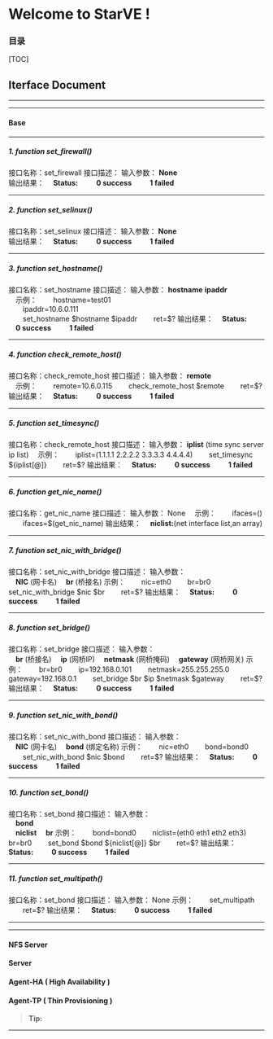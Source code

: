 Welcome to StarVE !
===================

### 目录



[TOC]



Iterface Document
-------------


----------


----------


#### <i class="icon-file"></i> Base
***
##### **1.  function set_firewall()**
接口名称：set_firewall
接口描述：
输入参数：	**None**			
输出结果：
&emsp;**Status:**
&emsp; &emsp;**0     success**
&emsp; &emsp;**1     failed**

***
##### **2. function set_selinux()**
接口名称：set_selinux
接口描述：
输入参数：	**None**			
输出结果：
&emsp;**Status:**
&emsp; &emsp;**0     success**
&emsp; &emsp;**1     failed**

***
##### **3. function set_hostname()**
接口名称：set_hostname
接口描述：
输入参数：	**hostname**	**ipaddr**		
&emsp;示例：
&emsp;&emsp;hostname=test01  
&emsp;&emsp;ipaddr=10.6.0.111   
&emsp;&emsp;set_hostname   \$hostname    \$ipaddr
&emsp;&emsp;ret=$?
输出结果：
&emsp;**Status:**
&emsp; &emsp;**0     success**
&emsp; &emsp;**1     failed**


***
##### **4. function check_remote_host()**
接口名称：check_remote_host
接口描述：
输入参数：	**remote**	
&emsp;示例：
&emsp;&emsp;remote=10.6.0.115
&emsp;&emsp;check_remote_host  \$remote
&emsp;&emsp;ret=$?
输出结果：
&emsp;**Status:**
&emsp; &emsp;**0     success**
&emsp; &emsp;**1     failed**

***
##### **5. function set_timesync()**
接口名称：check_remote_host
接口描述：
输入参数：	**iplist**	(time sync server ip list)
&emsp;示例：
&emsp;&emsp;iplist=(1.1.1.1  2.2.2.2  3.3.3.3  4.4.4.4)
&emsp;&emsp;set_timesync \${iplist[@]}
&emsp;&emsp;ret=$?
输出结果：
&emsp;**Status:**
&emsp; &emsp;**0     success**
&emsp; &emsp;**1     failed**

***
##### **6. function get_nic_name()**
接口名称：get_nic_name
接口描述：
输入参数：	None
&emsp;示例：
&emsp;&emsp;ifaces=()
&emsp;&emsp;ifaces=$(get_nic_name)
输出结果：
&emsp;**niclist:**(net interface list,an array)

***
##### **7. function set_nic_with_bridge()**
接口名称：set_nic_with_bridge
接口描述：
输入参数：	
&emsp;**NIC**	 (网卡名)
&emsp;**br** (桥接名)
示例：
&emsp;&emsp;nic=eth0
&emsp;&emsp;br=br0
&emsp;&emsp;set_nic_with_bridge \$nic \$br
&emsp;&emsp;ret=$?
输出结果：
&emsp;**Status:**
&emsp; &emsp;**0     success**
&emsp; &emsp;**1     failed**

***
##### **8. function set_bridge()**
接口名称：set_bridge
接口描述：
输入参数：	
&emsp;**br**	 (桥接名)
&emsp;**ip** (网桥IP)
&emsp;**netmask** (网桥掩码)
&emsp;**gateway** (网桥网关)
示例：
&emsp;&emsp;br=br0
&emsp;&emsp;ip=192.168.0.101
&emsp;&emsp;netmask=255.255.255.0
&emsp;&emsp;gateway=192.168.0.1
&emsp;&emsp;set_bridge \$br \$ip \$netmask \$gateway
&emsp;&emsp;ret=$?
输出结果：
&emsp;**Status:**
&emsp; &emsp;**0     success**
&emsp; &emsp;**1     failed**

***
##### **9. function set_nic_with_bond()**
接口名称：set_nic_with_bond
接口描述：
输入参数：	
&emsp;**NIC**	 (网卡名)
&emsp;**bond** (绑定名称)
示例：
&emsp;&emsp;nic=eth0
&emsp;&emsp;bond=bond0
&emsp;&emsp;set_nic_with_bond \$nic \$bond
&emsp;&emsp;ret=$?
输出结果：
&emsp;**Status:**
&emsp; &emsp;**0     success**
&emsp; &emsp;**1     failed**

***
##### **10. function set_bond()**
接口名称：set_bond
接口描述：
输入参数：	
&emsp;**bond**	 
&emsp;**niclist**
&emsp;**br** 
示例：
&emsp;&emsp;bond=bond0
&emsp;&emsp;niclist=(eth0 eth1 eth2 eth3)
&emsp;&emsp;br=br0
&emsp;&emsp;set_bond \$bond \${niclist[@]} \$br
&emsp;&emsp;ret=$?
输出结果：
&emsp;**Status:**
&emsp; &emsp;**0     success**
&emsp; &emsp;**1     failed**

***
##### **11. function set_multipath()**
接口名称：set_bond
接口描述：
输入参数：	None 
示例：
&emsp;&emsp;set_multipath
&emsp;&emsp;ret=$?
输出结果：
&emsp;**Status:**
&emsp; &emsp;**0     success**
&emsp; &emsp;**1     failed**


----------


----------


#### <i class="icon-file"></i> NFS Server



#### <i class="icon-file"></i> Server



#### <i class="icon-file"></i> Agent-HA ( High Availability )




#### <i class="icon-file"></i> Agent-TP ( Thin Provisioning )



> **Tip:** 


----------






